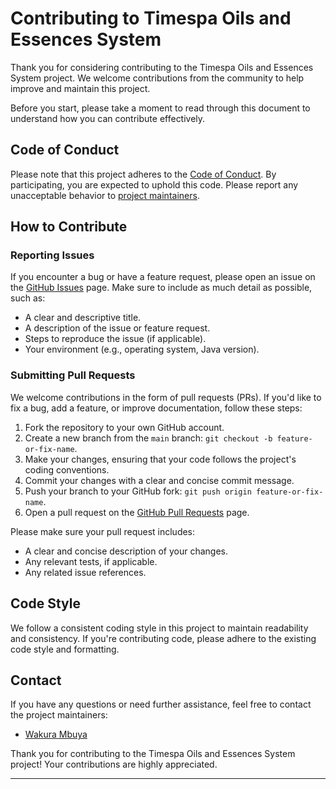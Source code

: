 # Contributing to Timespa Oils and Essences System

Thank you for considering contributing to the Timespa Oils and Essences System project. We welcome contributions from the community to help improve and maintain this project.

Before you start, please take a moment to read through this document to understand how you can contribute effectively.

## Code of Conduct

Please note that this project adheres to the [Code of Conduct](CODE_OF_CONDUCT.md). By participating, you are expected to uphold this code. Please report any unacceptable behavior to [project maintainers](#contact).

## How to Contribute

### Reporting Issues

If you encounter a bug or have a feature request, please open an issue on the [GitHub Issues](https://github.com/wakura-mbuya/timespa/issues) page. Make sure to include as much detail as possible, such as:

- A clear and descriptive title.
- A description of the issue or feature request.
- Steps to reproduce the issue (if applicable).
- Your environment (e.g., operating system, Java version).

### Submitting Pull Requests

We welcome contributions in the form of pull requests (PRs). If you'd like to fix a bug, add a feature, or improve documentation, follow these steps:

1. Fork the repository to your own GitHub account.
2. Create a new branch from the `main` branch: `git checkout -b feature-or-fix-name`.
3. Make your changes, ensuring that your code follows the project's coding conventions.
4. Commit your changes with a clear and concise commit message.
5. Push your branch to your GitHub fork: `git push origin feature-or-fix-name`.
6. Open a pull request on the [GitHub Pull Requests](https://github.com/wakura-mbuya/timespa/pulls) page.

Please make sure your pull request includes:

- A clear and concise description of your changes.
- Any relevant tests, if applicable.
- Any related issue references.

## Code Style

We follow a consistent coding style in this project to maintain readability and consistency. If you're contributing code, please adhere to the existing code style and formatting.

## Contact

If you have any questions or need further assistance, feel free to contact the project maintainers:

- [Wakura Mbuya](mailto:wakura9@gmail.com)

Thank you for contributing to the Timespa Oils and Essences System project! Your contributions are highly appreciated.

---
